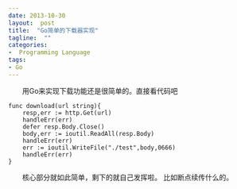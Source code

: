 ```yaml
---
date: 2013-10-30
layout:  post
title:  "Go简单的下载器实现"
tagline:  ""
categories:
-  Programming Language
tags:
- Go
---
```


 <p>&emsp;&emsp;用Go来实现下载功能还是很简单的。直接看代码吧</p>

<pre><code>func download(url string){
    resp,err := http.Get(url)
    handleErr(err)
    defer resp.Body.Close()
    body,err := ioutil.ReadAll(resp.Body)
    handleErr(err)
    err := ioutil.WriteFile(&quot;./test&quot;,body,0666)
    handleErr(err)
}
</code></pre>

<p>&emsp;&emsp;核心部分就如此简单，剩下的就自己发挥啦。 比如断点续传什么的。</p>